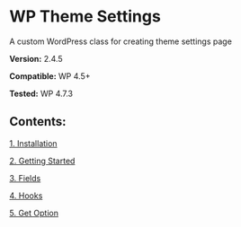 # WP Theme Settings

A custom WordPress class for creating theme settings page

**Version:** 2.4.5

**Compatible:** WP 4.5+

**Tested:** WP 4.7.3

## Contents:

[1. Installation](Installation.md)

[2. Getting Started](GettingStarted.md)

[3. Fields](Fields.md)

[4. Hooks](Hooks.md)

[5. Get Option](GetOption.md)
